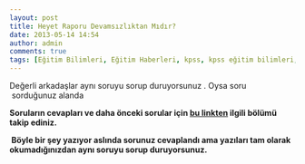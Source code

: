 ```yaml
---
layout: post
title: Heyet Raporu Devamsızlıktan Mıdır?
date: 2013-05-14 14:54
author: admin
comments: true
tags: [Eğitim Bilimleri, Eğitim Haberleri, kpss, kpss eğitim bilimleri, Son Konular]
---
```

Değerli arkadaşlar aynı soruyu sorup duruyorsunuz . Oysa soru  sorduğunuz alanda

<strong>Soruların cevapları ve daha önceki sorular için <a href="http://egitimvaktim.com/c/duyurular/soru-cecap" target="_blank">bu linkten</a> ilgili bölümü takip ediniz.</strong>

<strong> Böyle bir şey yazıyor aslında sorunuz cevaplandı ama yazıları tam olarak okumadığınızdan aynı soruyu sorup duruyorsunuz.</strong>
